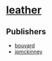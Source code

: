 # [leather](https://pypi.org/project/leather)



## Publishers
- [bouvard](https://pypi.org/user/bouvard)
- [jpmckinney](https://pypi.org/user/jpmckinney)

